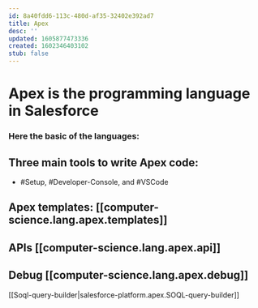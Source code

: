 ```yaml
---
id: 8a40fdd6-113c-480d-af35-32402e392ad7
title: Apex
desc: ''
updated: 1605877473336
created: 1602346403102
stub: false
---
```


# Apex is the programming language in Salesforce

### Here the basic of the languages:

## Three main tools to write Apex code:
- #Setup, #Developer-Console, and #VSCode

## Apex templates: [[computer-science.lang.apex.templates]]

## APIs [[computer-science.lang.apex.api]]

## Debug [[computer-science.lang.apex.debug]]

[[Soql-query-builder|salesforce-platform.apex.SOQL-query-builder]]